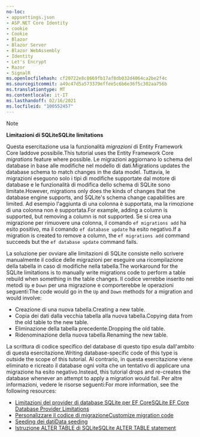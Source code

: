 ```yaml
---
no-loc:
- appsettings.json
- ASP.NET Core Identity
- cookie
- Cookie
- Blazor
- Blazor Server
- Blazor WebAssembly
- Identity
- Let's Encrypt
- Razor
- SignalR
ms.openlocfilehash: cf20722e8c8669fb17af8db032d4064ca2be2f4c
ms.sourcegitcommit: a49c47d5a573379effee5c6b6e36f5c302aa756b
ms.translationtype: MT
ms.contentlocale: it-IT
ms.lasthandoff: 02/16/2021
ms.locfileid: "100552457"
---
```

> [!NOTE]
> 
> <span data-ttu-id="12519-101">**Limitazioni di SQLite**</span><span class="sxs-lookup"><span data-stu-id="12519-101">**SQLite limitations**</span></span>
>
> <span data-ttu-id="12519-102">Questa esercitazione usa la funzionalità *migrazioni* di Entity Framework Core laddove possibile.</span><span class="sxs-lookup"><span data-stu-id="12519-102">This tutorial uses the Entity Framework Core *migrations* feature where possible.</span></span> <span data-ttu-id="12519-103">Le migrazioni aggiornano lo schema del database in base alle modifiche nel modello di dati.</span><span class="sxs-lookup"><span data-stu-id="12519-103">Migrations updates the database schema to match changes in the data model.</span></span> <span data-ttu-id="12519-104">Tuttavia, le migrazioni eseguono solo i tipi di modifiche supportate dal motore di database e le funzionalità di modifica dello schema di SQLite sono limitate.</span><span class="sxs-lookup"><span data-stu-id="12519-104">However, migrations only does the kinds of changes that the database engine supports, and SQLite's schema change capabilities are limited.</span></span> <span data-ttu-id="12519-105">Ad esempio l'aggiunta di una colonna è supportata, ma la rimozione di una colonna non è supportata.</span><span class="sxs-lookup"><span data-stu-id="12519-105">For example, adding a column is supported, but removing a column is not supported.</span></span> <span data-ttu-id="12519-106">Se si crea una migrazione per rimuovere una colonna, il comando `ef migrations add` ha esito positivo, ma il comando `ef database update` ha esito negativo.</span><span class="sxs-lookup"><span data-stu-id="12519-106">If a migration is created to remove a column, the `ef migrations add` command succeeds but the `ef database update` command fails.</span></span> 
>
> <span data-ttu-id="12519-107">La soluzione per ovviare alle limitazioni di SQLite consiste nello scrivere manualmente il codice delle migrazioni per eseguire una ricompilazione della tabella in caso di modifiche nella tabella.</span><span class="sxs-lookup"><span data-stu-id="12519-107">The workaround for the SQLite limitations is to manually write migrations code to perform a table rebuild when something in the table changes.</span></span> <span data-ttu-id="12519-108">Il codice verrebbe inserito nei metodi `Up` e `Down` per una migrazione e comporterebbe le operazioni seguenti:</span><span class="sxs-lookup"><span data-stu-id="12519-108">The code would go in the `Up` and `Down` methods for a migration and would involve:</span></span>
>
> * <span data-ttu-id="12519-109">Creazione di una nuova tabella.</span><span class="sxs-lookup"><span data-stu-id="12519-109">Creating a new table.</span></span>
> * <span data-ttu-id="12519-110">Copia dei dati dalla vecchia tabella alla nuova tabella.</span><span class="sxs-lookup"><span data-stu-id="12519-110">Copying data from the old table to the new table.</span></span>
> * <span data-ttu-id="12519-111">Eliminazione della tabella precedente.</span><span class="sxs-lookup"><span data-stu-id="12519-111">Dropping the old table.</span></span>
> * <span data-ttu-id="12519-112">Ridenominazione della nuova tabella.</span><span class="sxs-lookup"><span data-stu-id="12519-112">Renaming the new table.</span></span>
>
> <span data-ttu-id="12519-113">La scrittura di codice specifico del database di questo tipo esula dall'ambito di questa esercitazione.</span><span class="sxs-lookup"><span data-stu-id="12519-113">Writing database-specific code of this type is outside the scope of this tutorial.</span></span> <span data-ttu-id="12519-114">Al contrario, in questa esercitazione viene eliminato e ricreato il database ogni volta che un tentativo di applicare una migrazione ha esito negativo.</span><span class="sxs-lookup"><span data-stu-id="12519-114">Instead, this tutorial drops and re-creates the database whenever an attempt to apply a migration would fail.</span></span> <span data-ttu-id="12519-115">Per altre informazioni, vedere le risorse seguenti:</span><span class="sxs-lookup"><span data-stu-id="12519-115">For more information, see the following resources:</span></span>
>
> * [<span data-ttu-id="12519-116">Limitazioni del provider di database SQLite per EF Core</span><span class="sxs-lookup"><span data-stu-id="12519-116">SQLite EF Core Database Provider Limitations</span></span>](/ef/core/providers/sqlite/limitations)
> * [<span data-ttu-id="12519-117">Personalizzare il codice di migrazione</span><span class="sxs-lookup"><span data-stu-id="12519-117">Customize migration code</span></span>](/ef/core/managing-schemas/migrations/#customize-migration-code)
> * [<span data-ttu-id="12519-118">Seeding dei dati</span><span class="sxs-lookup"><span data-stu-id="12519-118">Data seeding</span></span>](/ef/core/modeling/data-seeding)
> * [<span data-ttu-id="12519-119">Istruzione ALTER TABLE di SQLite</span><span class="sxs-lookup"><span data-stu-id="12519-119">SQLite ALTER TABLE statement</span></span>](https://sqlite.org/lang_altertable.html)